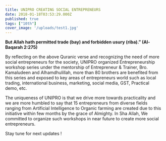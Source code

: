 ```yaml
---
title: UNIPRO CREATING SOCIAL ENTREPRENEURS	
date: 2018-01-18T03:53:29.000Z
published: true
tags: ["10th"]
cover_image: '/uploads/test1.jpg'
---
```


<p><strong>But Allah hath permitted trade (bay) and forbidden usury (riba).”&nbsp;(Al-Baqarah 2:275)</strong></p>
<p>By reflecting on the above Quranic verse and recognizing the need of more social entrepreneurs for the society, UNIPRO organized Entrepreneurship workshop series under the mentorship of Entrepreneur &amp; Trainer, Bro. Kamaludeen and Alhamdhulillah, more than 80 brothers are benefited&nbsp;from this series and exposed to key areas of entrepreneurs&nbsp;world such as local trading, international business, marketing, social media, GST, Practical demo, etc.</p>
<p>The uniqueness of UNIPRO is that we drive more towards practicality and we are more humbled to say that 15 entrepreneurs from diverse fields ranging from Artificial Intelligence to Organic farming are created due to this initiative within few months by the grace of Almighty. In Sha Allah, We committed to organize such workshops in near future to create more social entrepreneurs.</p>
<p>Stay tune for next updates !</p>
